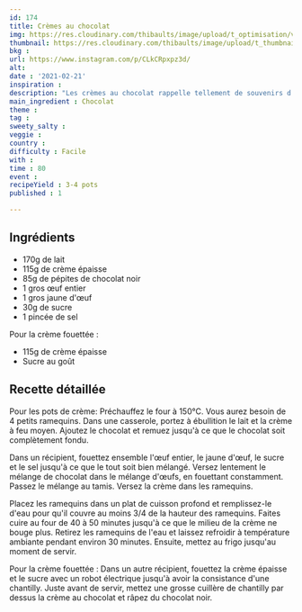 ```yaml
---
id: 174
title: Crèmes au chocolat
img: https://res.cloudinary.com/thibaults/image/upload/t_optimisation/v1613930869/Recipes/20210221_cremes_chocolat.jpg
thumbnail: https://res.cloudinary.com/thibaults/image/upload/t_thumbnail_josie/v1613930869/Recipes/20210221_cremes_chocolat.jpg
bkg : 
url: https://www.instagram.com/p/CLkCRpxpz3d/
alt: 
date : '2021-02-21'
inspiration : 
description: "Les crèmes au chocolat rappelle tellement de souvenirs d'enfance. Découvrez cette recette de crème maison."
main_ingredient : Chocolat
theme : 
tag : 
sweety_salty : 
veggie :
country : 
difficulty : Facile
with : 
time : 80
event : 
recipeYield : 3-4 pots
published : 1

---
```


## Ingrédients
 - 170g de lait
 - 115g de crème épaisse
 - 85g de pépites de chocolat noir
 - 1 gros œuf entier
 - 1 gros jaune d'œuf
 - 30g de sucre
 - 1 pincée de sel

Pour la crème fouettée :
 - 115g de crème épaisse
 - Sucre au goût

## Recette détaillée
Pour les pots de crème: Préchauffez le four à 150°C. Vous aurez besoin de 4 petits ramequins.
Dans une casserole, portez à ébullition le lait et la crème à feu moyen. Ajoutez le chocolat et remuez jusqu'à ce que le chocolat soit complètement fondu.

Dans un récipient, fouettez ensemble l'œuf entier, le jaune d'œuf, le sucre et le sel jusqu'à ce que le tout soit bien mélangé. Versez lentement le mélange de chocolat dans le mélange d'œufs, en fouettant constamment. Passez le mélange au tamis. Versez la crème dans les ramequins.

Placez les ramequins dans un plat de cuisson profond et remplissez-le d'eau pour qu'il couvre au moins 3/4 de la hauteur des ramequins. Faites cuire au four de 40 à 50 minutes jusqu'à ce que le milieu de la crème ne bouge plus.
Retirez les ramequins de l'eau et laissez refroidir à température ambiante pendant environ 30 minutes. Ensuite, mettez au frigo jusqu'au moment de servir.

Pour la crème fouettée :
Dans un autre récipient, fouettez la crème épaisse et le sucre avec un robot électrique jusqu'à avoir la consistance d'une chantilly. Juste avant de servir, mettez une grosse cuillère de chantilly par dessus la crème au chocolat et râpez du chocolat noir.